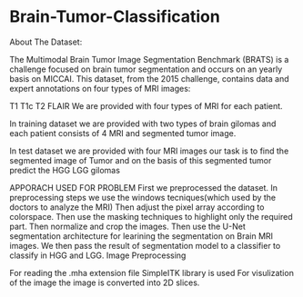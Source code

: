 # Brain-Tumor-Classification

About The Dataset:


The Multimodal Brain Tumor Image Segmentation Benchmark (BRATS) is a challenge focused on brain tumor segmentation and occurs on an yearly basis on MICCAI. This dataset, from the 2015 challenge, contains data and expert annotations on four types of MRI images:

T1
T1c
T2
FLAIR
We are provided with four types of MRI for each patient.

In training dataset we are provided with two types of brain gilomas and each patient consists of 4 MRI and segmented tumor image.

In test dataset we are provided with four MRI images our task is to find the segmented image of Tumor and on the basis of this segmented tumor predict the HGG LGG gilomas

APPORACH USED FOR PROBLEM
First we preprocessed the dataset.
In preprocessing steps we use the windows tecniques(which used by the doctors to analyze the MRI)
Then adjust the pixel array according to colorspace.
Then use the masking techniques to highlight only the required part.
Then normalize and crop the images.
Then use the U-Net segmentation architecture for learining the segmentation on Brain MRI images.
We then pass the result of segmentation model to a classifier to classify in HGG and LGG.
Image Preprocessing

For reading the .mha extension file SimpleITK library is used
For visulization of the image the image is converted into 2D slices.
